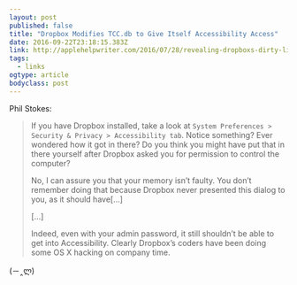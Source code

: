 ```yaml
---
layout: post 
published: false 
title: "Dropbox Modifies TCC.db to Give Itself Accessibility Access" 
date: 2016-09-22T23:18:15.383Z 
link: http://applehelpwriter.com/2016/07/28/revealing-dropboxs-dirty-little-security-hack/ 
tags:
  - links
ogtype: article 
bodyclass: post 
---
```


Phil Stokes:
> 
> If you have Dropbox installed, take a look at `System Preferences > Security & Privacy > Accessibility tab`. Notice something? Ever wondered how it got in there? Do you think you might have put that in there yourself after Dropbox asked you for permission to control the computer?
> 
> No, I can assure you that your memory isn’t faulty. You don’t remember doing that because Dropbox never presented this dialog to you, as it should have[…]
> 
> […]
> 
> Indeed, even with your admin password, it still shouldn’t be able to get into Accessibility. Clearly Dropbox’s coders have been doing some OS X hacking on company time.

(－‸ლ)